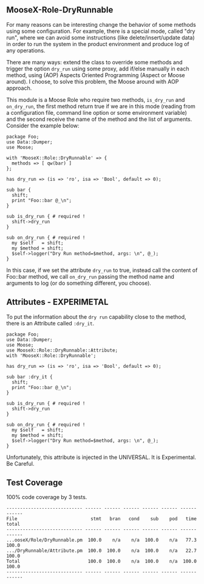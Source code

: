 ## MooseX-Role-DryRunnable

For many reasons can be interesting change the behavior of some methods using some configuration. For example, there is a special mode, called "dry run", where we can avoid some instructions (like delete/insert/update data) in order to run the system in the product environment and produce log of any operations.

There are many ways: extend the class to override some methods and trigger the option `dry_run` using some proxy, add if/else manually in each method, using (AOP) Aspects Oriented Programming (Aspect or Moose around). I choose, to solve this problem, the Moose around with AOP approach.

This module is a Moose Role who require two methods, `is_dry_run` and `on_dry_run`, the first method return true if we are in this mode (reading from a configuration file, command line option or some environment variable) and the second receive the name of the method and the list of arguments. Consider the example below:

	package Foo;
	use Data::Dumper;
	use Moose;

	with 'MooseX::Role::DryRunnable' => { 
	  methods => [ qw(bar) ]
	};

	has dry_run => (is => 'ro', isa => 'Bool', default => 0);

	sub bar {
	  shift;
	  print "Foo::bar @_\n";
	}

	sub is_dry_run { # required !
	  shift->dry_run
	}

	sub on_dry_run { # required !
	  my $self   = shift;
	  my $method = shift;
	  $self->logger("Dry Run method=$method, args: \n", @_);
	}
	
In this case, if we set the attribute `dry_run` to true, instead call the content of Foo::bar method, we call `on_dry_run` passing the method name and arguments to log (or do something different, you choose).

## Attributes - EXPERIMETAL

To put the information about the `dry run` capability close to the method, there is an Attribute called `:dry_it`.

	package Foo;
	use Data::Dumper;
	use Moose;
	use MooseX::Role::DryRunnable::Attribute;
	with 'MooseX::Role::DryRunnable';

	has dry_run => (is => 'ro', isa => 'Bool', default => 0);

	sub bar :dry_it {
	  shift;
	  print "Foo::bar @_\n";
	}

	sub is_dry_run { # required !
	  shift->dry_run
	}

	sub on_dry_run { # required !
	  my $self   = shift;
	  my $method = shift;
	  $self->logger("Dry Run method=$method, args: \n", @_);
	}
	
Unfortunately, this attribute is injected in the UNIVERSAL. It is Experimental. Be Careful.

## Test Coverage

100% code coverage by 3 tests.

	---------------------------- ------ ------ ------ ------ ------ ------ ------
	File                           stmt   bran   cond    sub    pod   time  total
	---------------------------- ------ ------ ------ ------ ------ ------ ------
	...ooseX/Role/DryRunnable.pm  100.0    n/a    n/a  100.0    n/a   77.3  100.0
	.../DryRunnable/Attribute.pm  100.0  100.0    n/a  100.0    n/a   22.7  100.0
	Total                         100.0  100.0    n/a  100.0    n/a  100.0  100.0
	---------------------------- ------ ------ ------ ------ ------ ------ ------
